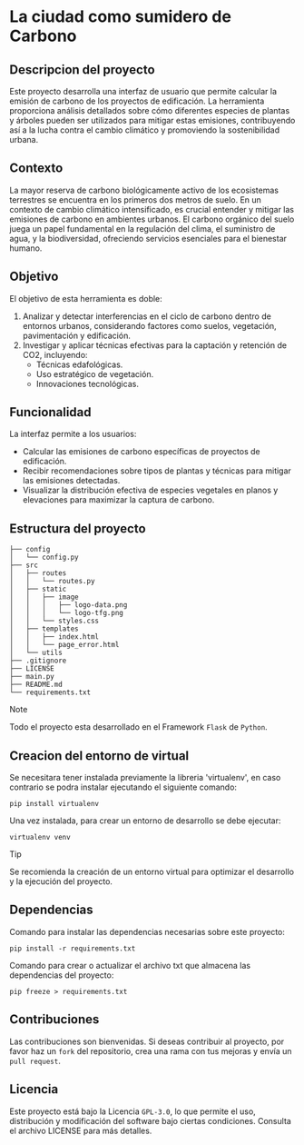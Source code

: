 # La ciudad como sumidero de Carbono

## Descripcion del proyecto
Este proyecto desarrolla una interfaz de usuario que permite calcular la emisión de carbono de los proyectos de edificación. La herramienta proporciona análisis detallados sobre cómo diferentes especies de plantas y árboles pueden ser utilizados para mitigar estas emisiones, contribuyendo así a la lucha contra el cambio climático y promoviendo la sostenibilidad urbana.

## Contexto
La mayor reserva de carbono biológicamente activo de los ecosistemas terrestres se encuentra en los primeros dos metros de suelo. En un contexto de cambio climático intensificado, es crucial entender y mitigar las emisiones de carbono en ambientes urbanos. El carbono orgánico del suelo juega un papel fundamental en la regulación del clima, el suministro de agua, y la biodiversidad, ofreciendo servicios esenciales para el bienestar humano.

## Objetivo
El objetivo de esta herramienta es doble:
1. Analizar y detectar interferencias en el ciclo de carbono dentro de entornos urbanos, considerando factores como suelos, vegetación, pavimentación y edificación.
2. Investigar y aplicar técnicas efectivas para la captación y retención de CO2, incluyendo:
   - Técnicas edafológicas.
   - Uso estratégico de vegetación.
   - Innovaciones tecnológicas.

## Funcionalidad
La interfaz permite a los usuarios:
- Calcular las emisiones de carbono específicas de proyectos de edificación.
- Recibir recomendaciones sobre tipos de plantas y técnicas para mitigar las emisiones detectadas.
- Visualizar la distribución efectiva de especies vegetales en planos y elevaciones para maximizar la captura de carbono.

## Estructura del proyecto
```
├── config
│   └── config.py
├── src
│   ├── routes
│   │   └── routes.py
│   ├── static
│   │   ├── image
│   │   │   ├── logo-data.png
│   │   │   └── logo-tfg.png
│   │   └── styles.css
│   ├── templates
│   │   ├── index.html
│   │   └── page_error.html
│   └── utils
├── .gitignore
├── LICENSE
├── main.py
├── README.md
└── requirements.txt
```

> [!NOTE]
> Todo el proyecto esta desarrollado en el Framework `Flask` de `Python`.

## Creacion del entorno de virtual
Se necesitara tener instalada previamente la libreria 'virtualenv', en caso contrario se podra instalar ejecutando el siguiente comando:
```
pip install virtualenv
```

Una vez instalada, para crear un entorno de desarrollo se debe ejecutar:
```
virtualenv venv
```

> [!TIP]
Se recomienda la creación de un entorno virtual para optimizar el desarrollo y la ejecución del proyecto.

## Dependencias
Comando para instalar las dependencias necesarias sobre este proyecto:
```
pip install -r requirements.txt
```

Comando para crear o actualizar el archivo txt que almacena las dependencias del proyecto:
```
pip freeze > requirements.txt  
```

## Contribuciones
Las contribuciones son bienvenidas. Si deseas contribuir al proyecto, por favor haz un `fork` del repositorio, crea una rama con tus mejoras y envía un `pull request`.

## Licencia
Este proyecto está bajo la Licencia `GPL-3.0`, lo que permite el uso, distribución y modificación del software bajo ciertas condiciones. Consulta el archivo LICENSE para más detalles.